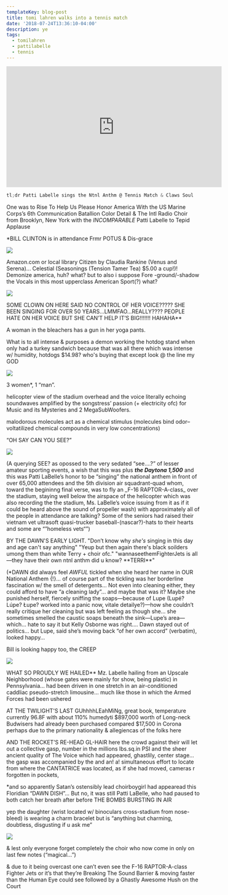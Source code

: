 ```yaml
---
templateKey: blog-post
title: tomi lahren walks into a tennis match
date: '2018-07-24T13:36:10-04:00'
description: ye
tags:
  - tomilahren
  - pattilabelle
  - tennis
---
```


<iframe width="560" height="315" src="https://www.youtube.com/embed/n5Pf0axj3Do" frameborder="0" allow="autoplay; encrypted-media" allowfullscreen=""></iframe>

```javascript
tl;dr Patti Labelle sings the Ntnl Anthm @ Tennis Match & Claws Soul
```

One was to Rise To Help Us Please Honor America With the US Marine Corps’s 6th Communication Batallion Color Detail & The Intl Radio Choir from Brooklyn, New York with the _INCOMPARABLE_ Patti Labelle to Tepid Applause

*BILL CLINTON is in attendance Frmr POTUS & Dis-grace

![](/img/bill.png)

Amazon.com or local library Citizen by Claudia Rankine (Venus and Serena)... Celestial (Seasonings (Tension Tamer Tea) $5.00 a cup!)! Demonize america, huh? what? but to also i suppose Fore -ground/-shadow the Vocals in this most upperclass American Sport(?) what?

![](/img/williams.png)

SOME CLOWN ON HERE SAID NO CONTROL OF HER VOICE????? SHE BEEN SINGING FOR OVER 50 YEARS…LMMFAO…REALLY???? PEOPLE HATE ON HER VOICE BUT SHE CAN’T HELP IT’S BIG!!!!!!! HAHAHA**

A woman in the bleachers has a gun in her yoga pants.

What is to all intense &amp; purposes a demon working the hotdog stand when only had a turkey sandwich because that was all there which was intense w/ humidity, hotdogs $14.98? who's buying that except look @ the line my GOD

![](/img/tomi-gun.png)

3 women*, 1 “man”.

helicopter view of the stadium overhead and the voice literally echoing soundwaves amplified by the songstress’ passion (+ electricity ofc) for Music and its Mysteries and 2 MegaSubWoofers.

malodorous molecules act as a chemical stimulus (molecules bind odor–voltatilized chemical compounds in very low concentrations)

“OH SAY CAN YOU SEE?”

![](/img/fighter.png)

(A querying SEE? as opossed to the very sedated “see….?” of lesser amateur sporting events, a wish that this was plus <em><strong>the Daytona 1,500</strong></em> and this was Patti LaBelle’s honor to be “singing” the national anthem in front of over 65,000 attendees and the 5th division air squadrant-quad whom, toward the begininng final verse, was to fly an \_F-16 RAPTOR-A-class\_ over the stadium, staying well below the airspace of the helicopter which was also recording the the stadium, Ms. LaBelle’s voice issuing from it as if it could be heard above the sound of propeller wash) with approximately all of the people in attendance are talking? Some of the seniors had raised their vietnam vet ultrasoft quasi-trucker baseball-(nascar?)-hats to their hearts and some are “”homeless vets“”)

BY THE DAWN'S EARLY LIGHT. "Don’t know why <em>she's</em> singing in this day and age can't say anything" "Yeup but then again there's black soilders umong them than white Terry + choir ofc." "wannaseethemFighterJets is all—they have their own ntnl anthm did u know? \*\*TERRI\*\*"

(*DAWN did always feel _AWFUL_ tickled when she heard her name in OUR National Anthem {!}… of course part of the tickling was her borderline fascination w/ the smell of detergents… Not even into cleaning either, they could afford to have “a cleaning lady”… and maybe that was it? Maybe she punished herself, fiercely sniffing the soaps—because of Lupe (Lupé? Lúpe? Łupe? worked into a panic now, vitale detailye?)—how she couldn’t really critique her cleaning but was left feeling as though she… she sometimes smelled the caustic soaps beneath the sink—Lupe’s area—which… hate to say it but Kelly Osborne was right…. Dawn stayed out of politics… but Lupe, said she’s moving back “of her own accord” (verbatim), looked happy…

Bill is looking happy too, the CREEP

![](/img/bill-happy.png)

WHAT SO PROUDLY WE HAILED\*\* Mz. Labelle hailing from an Upscale Neighborhood (whose gates were mainly for show, being plastic) in Pennsylvania… had been driven in one stretch in an air-conditioned caddliac pseudo-stretch limousine… much like those in which the Armed Forces had been ushered

AT THE TWILIGHT'S LAST GUhhhhLEahMiNg, great book, temperature currently 96.8F with about 110% humedyti $897,000 worth of Long-neck Budwisers had already been purchased compared $17,500 in Corona perhaps due to the primary nationality & allegiencas of the folks here

AND THE ROCKET’S RE-HEAD GL-HAIR here the crowd against their will let out a collective gasp, number in the millions lbs.sq.in PSI and the sheer ancient quality of The Voice which had appeared, ghastlily, center stage… the gasp was accompanied by the and an! a! simultaneous effort to locate from where the CANTATRICE was located, as if she had moved, cameras r forgotten in pockets,

*and so apparently Satan’s ostensibly lead choirboygirl had appearead this Floridian “DAWN DISH”… But no, it was still Patti LaBelle, who had paused to both catch her breath after before THE BOMBS BURSTING IN AIR

yep the daughter (wrist located w/ binoculars cross-stadium from nose-bleed) is wearing a charm bracelet but is “anything but charming, doubtless, disgusting if u ask me”

![](/img/patti-choir.png)

& lest only everyone forget completely the choir who now come in only on last few notes (“magical…”)

& due to it being overcast one can’t even see the F-16 RAPTOR-A-class Fighter Jets or it’s that they’re Breaking The Sound Barrier & moving faster than the Human Eye could see followed by a Ghastly Awesome Hush on the Court
